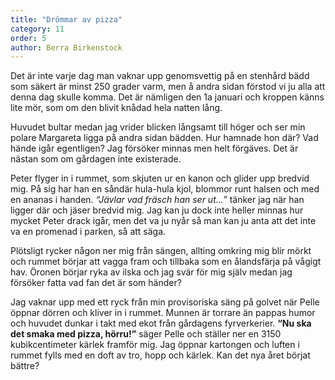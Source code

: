 ```yaml
---
title: "Drömmar av pizza"
category: 11
order: 5
author: Berra Birkenstock
---
```


Det är inte varje dag man vaknar upp genomsvettig på en stenhård bädd som säkert är minst 250 grader varm, men å andra sidan förstod vi ju alla att denna dag skulle komma. Det är nämligen den 1a januari och kroppen känns lite mör, som om den blivit knådad hela natten lång.

Huvudet bultar medan jag vrider blicken långsamt till höger och ser min polare Margareta ligga på andra sidan bädden. Hur hamnade hon där? Vad hände igår egentligen? Jag försöker minnas men helt förgäves. Det är nästan som om gårdagen inte existerade.

Peter flyger in i rummet, som skjuten ur en kanon och glider upp bredvid mig. På sig har han en såndär hula-hula kjol, blommor runt halsen och med en ananas i handen. _“Jävlar vad fräsch han ser ut...”_ tänker jag när han ligger där och jäser bredvid mig. Jag kan ju dock inte heller minnas hur mycket Peter drack igår, men det va ju nyår så man kan ju anta att det inte va en promenad i parken, så att säga.

Plötsligt rycker någon ner mig från sängen, allting omkring mig blir mörkt och rummet börjar att vagga fram och tillbaka som en ålandsfärja på vågigt hav. Öronen börjar ryka av ilska och jag svär för mig själv medan jag försöker fatta vad fan det är som händer?

Jag vaknar upp med ett ryck från min provisoriska säng på golvet när Pelle öppnar dörren och kliver in i rummet. Munnen är torrare än pappas humor och huvudet dunkar i takt med ekot från gårdagens fyrverkerier. __“Nu ska det smaka med pizza, hörru!”__ säger Pelle och ställer ner en 3150 kubikcentimeter kärlek framför mig. Jag öppnar kartongen och luften i rummet fylls med en doft av tro, hopp och kärlek. Kan det nya året börjat bättre?
